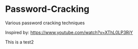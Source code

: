 # Password-Cracking
Various password cracking techniques 

Inspired by: https://www.youtube.com/watch?v=XThL0LP3RjY

This is a test2
